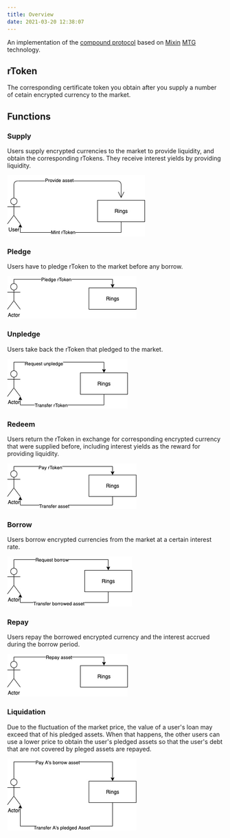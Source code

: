 ```yaml
---
title: Overview
date: 2021-03-20 12:38:07
---
```


An implementation of the [compound protocol](https://github.com/compound-finance/compound-protocol) based on [Mixin](https://github.com/MixinNetwork/mixin) [MTG](https://github.com/MixinNetwork/developers.mixin.one/blob/main/developers/src/i18n/en/document/mainnet/mtg.md) technology.

## rToken

The corresponding certificate token you obtain after you supply a number of cetain encrypted currency to the market.

## Functions

### Supply

Users supply encrypted currencies to the market to provide liquidity, and obtain the corresponding rTokens. They receive interest yields by providing liquidity.

![](overview/uc_supply.jpg)

### Pledge

Users have to pledge rToken to the market before any borrow.

![](overview/uc_pledge.jpg)

### Unpledge

Users take back the rToken that pledged to the market.

![](overview/uc_unpledge.jpg)

### Redeem

Users return the rToken in exchange for corresponding encrypted currency that were supplied before, including interest yields as the reward for providing liquidity.

![](overview/uc_redeem.jpg)

### Borrow

Users borrow encrypted currencies from the market at a certain interest rate.

![](overview/uc_borrow.jpg)

### Repay

Users repay the borrowed encrypted currency and the interest accrued during the borrow period.

![](overview/uc_repay.jpg)

### Liquidation

Due to the fluctuation of the market price, the value of a user's loan may exceed that of his pledged assets. When that happens, the other users can use a lower price to obtain the user's pledged assets so that the user's debt that are not covered by pleged assets are repayed.

![](overview/uc_liquidity.jpg)

